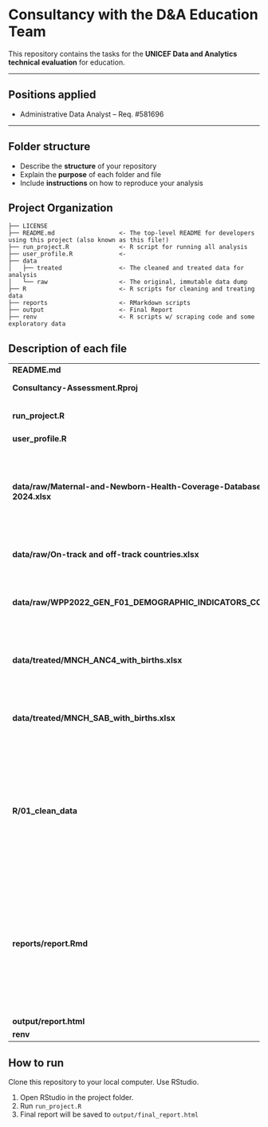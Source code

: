 # Consultancy with the D&A Education Team

This repository contains the tasks for the **UNICEF Data and Analytics technical evaluation** for education.

------------------------------------------------------------------------

## Positions applied

-   Administrative Data Analyst – Req. #581696

------------------------------------------------------------------------

## Folder structure

-   Describe the **structure** of your repository
-   Explain the **purpose** of each folder and file
-   Include **instructions** on how to reproduce your analysis

## Project Organization

```         
├── LICENSE
├── README.md                  <- The top-level README for developers using this project (also known as this file!)
├── run_project.R              <- R script for running all analysis
├── user_profile.R             <- 
├── data
│   ├── treated                <- The cleaned and treated data for analysis
│   └── raw                    <- The original, immutable data dump
├── R                          <- R scripts for cleaning and treating data
├── reports                    <- RMarkdown scripts
├── output                     <- Final Report
├── renv                       <- R scripts w/ scraping code and some exploratory data
```

## Description of each file

|  |  |
|-------------------------------|-----------------------------------------|
| **README.md** | This file |
| **Consultancy-Assessment.Rproj** | RStudio Project file |
| **run_project.R** | R script for running all analysis |
| **user_profile.R** |  |
| **data/raw/Maternal-and-Newborn-Health-Coverage-Database-November-2024.xlsx** | Country table with iso codes, region, UNICEF regions. Also includes a table with region codes |
| **data/raw/On-track and off-track countries.xlsx** | Under-five mortality classification |
| **data/raw/WPP2022_GEN_F01_DEMOGRAPHIC_INDICATORS_COMPACT_REV1.xlsx** | Population Data: UN World Population Prospects, 2022 |
| **data/treated/MNCH_ANC4_with_births.xlsx** | Antenatal care (ANC4) most recent estimate per country |
| **data/treated/MNCH_SAB_with_births.xlsx** | Skilled birth attendance (SBA) most recent estimate per country |
| **R/01_clean_data** | Loads the raw data, clean and merge all information and produces the .RData files stored in data/treated folder |
| **reports/report.Rmd** | Loads the treated data, computes weighted coverages and ggplot variables and produces the .html final report stored in output/ folder |
| **output/report.html** | Final report |
| **renv** |  |

## How to run

Clone this repository to your local computer. Use RStudio.

1.  Open RStudio in the project folder.
2.  Run `run_project.R`
3.  Final report will be saved to `output/final_report.html`
